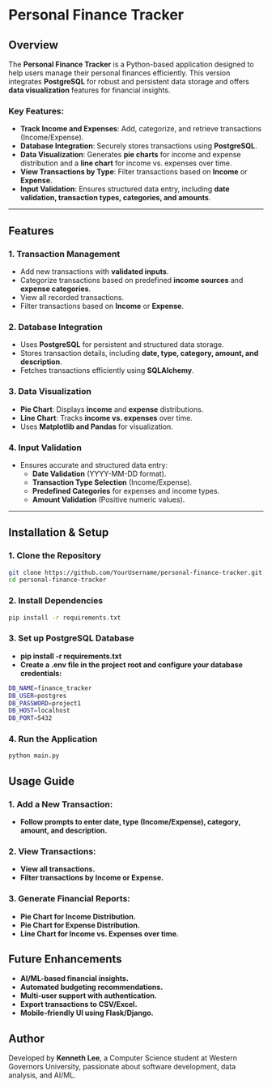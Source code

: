 # Personal Finance Tracker

## Overview

The **Personal Finance Tracker** is a Python-based application designed to help users manage their personal finances efficiently. This version integrates **PostgreSQL** for robust and persistent data storage and offers **data visualization** features for financial insights.

### **Key Features:**
- **Track Income and Expenses**: Add, categorize, and retrieve transactions (Income/Expense).
- **Database Integration**: Securely stores transactions using **PostgreSQL**.
- **Data Visualization**: Generates **pie charts** for income and expense distribution and a **line chart** for income vs. expenses over time.
- **View Transactions by Type**: Filter transactions based on **Income** or **Expense**.
- **Input Validation**: Ensures structured data entry, including **date validation, transaction types, categories, and amounts**.

---

## Features

### **1. Transaction Management**
- Add new transactions with **validated inputs**.
- Categorize transactions based on predefined **income sources** and **expense categories**.
- View all recorded transactions.
- Filter transactions based on **Income** or **Expense**.

### **2. Database Integration**
- Uses **PostgreSQL** for persistent and structured data storage.
- Stores transaction details, including **date, type, category, amount, and description**.
- Fetches transactions efficiently using **SQLAlchemy**.

### **3. Data Visualization**
- **Pie Chart**: Displays **income** and **expense** distributions.
- **Line Chart**: Tracks **income vs. expenses** over time.
- Uses **Matplotlib and Pandas** for visualization.

### **4. Input Validation**
- Ensures accurate and structured data entry:
  - **Date Validation** (YYYY-MM-DD format).
  - **Transaction Type Selection** (Income/Expense).
  - **Predefined Categories** for expenses and income types.
  - **Amount Validation** (Positive numeric values).

---

## **Installation & Setup**

### **1. Clone the Repository**
```bash
git clone https://github.com/YourUsername/personal-finance-tracker.git
cd personal-finance-tracker
```

### **2. Install Dependencies**
```bash
pip install -r requirements.txt
```
### **3. Set up PostgreSQL Database**
- **pip install -r requirements.txt**
- **Create a .env file in the project root and configure your database credentials:**
```bash
DB_NAME=finance_tracker
DB_USER=postgres
DB_PASSWORD=project1
DB_HOST=localhost
DB_PORT=5432
```
### **4. Run the Application**
```bash
python main.py
```

## **Usage Guide**

### **1. Add a New Transaction:**
- **Follow prompts to enter date, type (Income/Expense), category, amount, and description.**

### **2. View Transactions:**
- **View all transactions.**
- **Filter transactions by Income or Expense.**

### **3. Generate Financial Reports:**
- **Pie Chart for Income Distribution.**
- **Pie Chart for Expense Distribution.**
- **Line Chart for Income vs. Expenses over time.**

## **Future Enhancements**
- **AI/ML-based financial insights.**
- **Automated budgeting recommendations.**
- **Multi-user support with authentication.**
- **Export transactions to CSV/Excel.**
- **Mobile-friendly UI using Flask/Django.**

## **Author**
Developed by **Kenneth Lee**, a Computer Science student at Western Governors University, passionate about software development, data analysis, and AI/ML.
